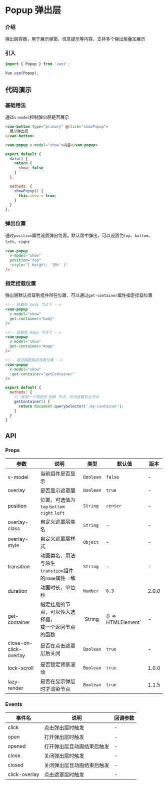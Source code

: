 # Popup 弹出层

### 介绍

弹出层容器，用于展示弹窗、信息提示等内容，支持多个弹出层叠加展示

### 引入

``` javascript
import { Popup } from 'vant';

Vue.use(Popup);
```

## 代码演示

### 基础用法

通过`v-model`控制弹出层是否展示

```html
<van-botton type="primary" @click="showPopup">
  展示弹出层
</van-button>

<van-popup v-model="show">内容</van-popup>
```

```javascript
export default {
  data() {
    return {
      show: false
    }
  },

  methods: {
    showPopup() {
      this.show = true;
    }
  }
};
```

### 弹出位置

通过`position`属性设置弹出位置，默认居中弹出，可以设置为`top`、`bottom`、`left`、`right`

```html
<van-popup
  v-model="show"
  position="top"
  :style="{ height: '20%' }"
/>
```

### 指定挂载位置

弹出层默认挂载到组件所在位置，可以通过`get-container`属性指定挂载位置

```html
<!-- 挂载到 body 节点下 -->
<van-popup
  v-model="show"
  get-container="body"
/>

<!-- 挂载到 #app 节点下 -->
<van-popup
  v-model="show"
  get-container="#app"
/>

<!-- 通过函数指定挂载位置 -->
<van-popup
  v-model="show"
  :get-container="getContainer"
/>
```

```js
export default {
  methods: {
    // 返回一个特定的 DOM 节点，作为挂载的父节点
    getContainer() {
      return document.querySelector('.my-container');
    }
  }
}
```

## API

### Props

| 参数 | 说明 | 类型 | 默认值 | 版本 |
|------|------|------|------|------|
| v-model | 当前组件是否显示 | `Boolean` | `false` | - |
| overlay | 是否显示遮罩层 | `Boolean` | `true` | - |
| position | 位置，可选值为 `top` `bottom` <br> `right` `left` | `String` | `center` | - |
| overlay-class | 自定义遮罩层类名 | `String` | - | - |
| overlay-style | 自定义遮罩层样式 | `Object` | - | - |
| transition | 动画类名，用法与原生`transtion`组件的`name`属性一致 | `String` | - | - |
| duration | 动画时长，单位秒 | `Number` | `0.3` | 2.0.0 |
| get-container | 指定挂载的节点，可以传入选择器，<br>或一个返回节点的函数 | `String | () => HTMLElement` | - | - |
| close-on-click-overlay | 是否在点击遮罩层后关闭 | `Boolean` | `true` | - |
| lock-scroll | 是否锁定背景滚动 | `Boolean` | `true` | 1.0.0 |
| lazy-render | 是否在显示弹层时才渲染节点 | `Boolean` | `true` | 1.1.5 |

### Events

| 事件名 | 说明 | 回调参数 |
|------|------|------|
| click | 点击弹出层时触发 | - |
| open | 打开弹出层时触发 | - |
| opened | 打开弹出层且动画结束后触发 | - |
| close | 关闭弹出层时触发 | - |
| closed | 关闭弹出层且动画结束后触发 | - |
| click-overlay | 点击遮罩层时触发 | - |
